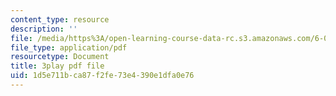 ```yaml
---
content_type: resource
description: ''
file: /media/https%3A/open-learning-course-data-rc.s3.amazonaws.com/6-00sc-introduction-to-computer-science-and-programming-spring-2011/1d5e711bca87f2fe73e4390e1dfa0e76_miw2CiKp1r0.pdf
file_type: application/pdf
resourcetype: Document
title: 3play pdf file
uid: 1d5e711b-ca87-f2fe-73e4-390e1dfa0e76
---
```

